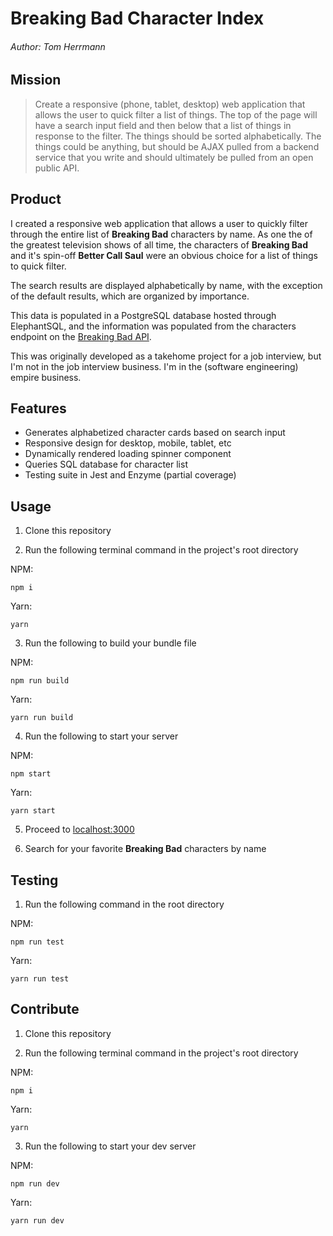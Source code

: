 # Breaking Bad Character Index

###### Author: Tom Herrmann

## Mission

> Create a responsive (phone, tablet, desktop) web application that allows the user to quick filter a list of things. The top of the page will have a search input field and then below that a list of things in response to the filter. The things should be sorted alphabetically. The things could be anything, but should be AJAX pulled from a backend service that you write and should ultimately be pulled from an open public API.

## Product

I created a responsive web application that allows a user to quickly filter through the entire list of **Breaking Bad** characters by name. As one the of the greatest television shows of all time, the characters of **Breaking Bad** and it's spin-off **Better Call Saul** were an obvious choice for a list of things to quick filter.

The search results are displayed alphabetically by name, with the exception of the default results, which are organized by importance.

This data is populated in a PostgreSQL database hosted through ElephantSQL, and the information was populated from the characters endpoint on the [Breaking Bad API](https://breakingbadapi.com/).

This was originally developed as a takehome project for a job interview, but I'm not in the job interview business. I'm in the (software engineering) empire business.

## Features

- Generates alphabetized character cards based on search input
- Responsive design for desktop, mobile, tablet, etc
- Dynamically rendered loading spinner component
- Queries SQL database for character list
- Testing suite in Jest and Enzyme (partial coverage)

## Usage

1. Clone this repository

2. Run the following terminal command in the project's root directory

NPM:

```
npm i
```

Yarn:

```
yarn
```

3. Run the following to build your bundle file

NPM:

```
npm run build
```

Yarn:

```
yarn run build
```

4. Run the following to start your server

NPM:

```
npm start
```

Yarn:

```
yarn start
```

5. Proceed to [localhost:3000](http://localhost:3000/)

6. Search for your favorite **Breaking Bad** characters by name

## Testing

1. Run the following command in the root directory

NPM:

```
npm run test
```

Yarn:

```
yarn run test
```

## Contribute

1. Clone this repository

2. Run the following terminal command in the project's root directory

NPM:

```
npm i
```

Yarn:

```
yarn
```

3. Run the following to start your dev server

NPM:

```
npm run dev
```

Yarn:

```
yarn run dev
```
